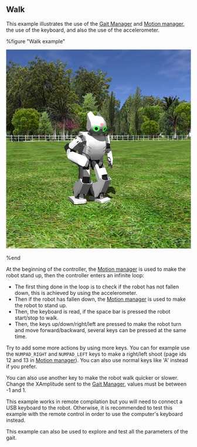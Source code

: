 ## Walk

This example illustrates the use of the [Gait Manager](gait-manager.md) and [Motion manager](motion-manager.md), the use of the keyboard, and also the use of the accelerometer.

%figure "Walk example"

![example_walk.png](images/example_walk.png)

%end

At the beginning of the controller, the [Motion manager](motion-manager.md) is used to make the robot stand up, then the controller enters an infinite loop:
- The first thing done in the loop is to check if the robot has not fallen down,
this is achieved by using the accelerometer.
- Then if the robot has fallen down, the [Motion manager](motion-manager.md) is used
to make the robot to stand up.
- Then, the keyboard is read, if the space bar is pressed the robot start/stop
to walk.
- Then, the keys up/down/right/left are pressed to make the robot turn
and move forward/backward, several keys can be pressed at the same time.

Try to add some more actions by using more keys.
You can for example use the `NUMPAD_RIGHT` and `NUMPAD_LEFT` keys to make a right/left shoot (page ids 12 and 13 in [Motion manager](motion-manager.md)).
You can also use normal keys like 'A' instead if you prefer.

You can also use another key to make the robot walk quicker or slower.
Change the XAmplitude sent to the [Gait Manager](gait-manager.md), values must be between -1 and 1.

This example works in remote compilation but you will need to connect a USB keyboard to the robot.
Otherwise, it is recommended to test this example with the remote control in order to use the computer's keyboard instead.

This example can also be used to explore and test all the parameters of the gait.
